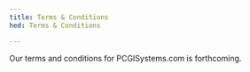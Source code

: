 ```yaml
---
title: Terms & Conditions
hed: Terms & Conditions

---
```

Our terms and conditions for PCGISystems.com is forthcoming.